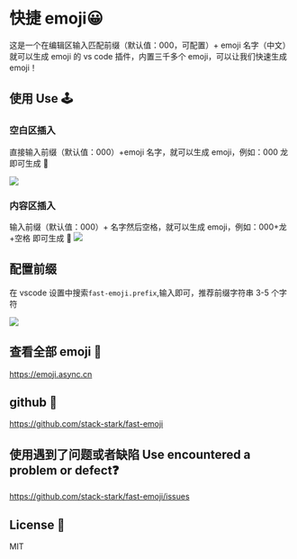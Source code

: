 # 快捷 emoji😀

这是一个在编辑区输入匹配前缀（默认值：000，可配置）+ emoji 名字（中文）就可以生成 emoji 的 vs code 插件，内置三千多个 emoji，可以让我们快速生成 emoji！

## 使用 Use 🕹️

### 空白区插入

直接输入前缀（默认值：000）+emoji 名字，就可以生成 emoji，例如：000 龙 即可生成 🐉

![](https://img.kuaiyouyi.com/disk/2024/4/26/9cd47aa4a3391d09621ac419be47ff45.gif)

### 内容区插入

输入前缀（默认值：000）+ 名字然后空格，就可以生成 emoji，例如：000+龙+空格 即可生成 🐉
![](https://img.kuaiyouyi.com/disk/2024/4/26/b9f472fc86b69c5760165eeaede469b4.gif)

## 配置前缀

在 vscode 设置中搜索`fast-emoji.prefix`,输入即可，推荐前缀字符串 3-5 个字符

![](https://img.kuaiyouyi.com/disk/2024/4/26/5bce68216555b15d1fd509d023e94f40.png)

## 查看全部 emoji 🔎

https://emoji.async.cn

## github 🔗

https://github.com/stack-stark/fast-emoji

## 使用遇到了问题或者缺陷 Use encountered a problem or defect❓

https://github.com/stack-stark/fast-emoji/issues

## License 📖

MIT
